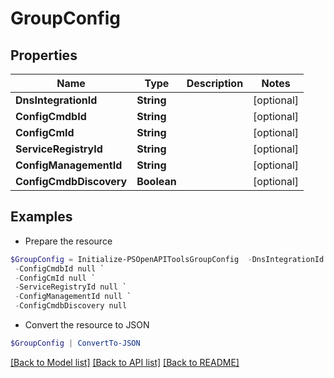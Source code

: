 # GroupConfig
## Properties

Name | Type | Description | Notes
------------ | ------------- | ------------- | -------------
**DnsIntegrationId** | **String** |  | [optional] 
**ConfigCmdbId** | **String** |  | [optional] 
**ConfigCmId** | **String** |  | [optional] 
**ServiceRegistryId** | **String** |  | [optional] 
**ConfigManagementId** | **String** |  | [optional] 
**ConfigCmdbDiscovery** | **Boolean** |  | [optional] 

## Examples

- Prepare the resource
```powershell
$GroupConfig = Initialize-PSOpenAPIToolsGroupConfig  -DnsIntegrationId null `
 -ConfigCmdbId null `
 -ConfigCmId null `
 -ServiceRegistryId null `
 -ConfigManagementId null `
 -ConfigCmdbDiscovery null
```

- Convert the resource to JSON
```powershell
$GroupConfig | ConvertTo-JSON
```

[[Back to Model list]](../README.md#documentation-for-models) [[Back to API list]](../README.md#documentation-for-api-endpoints) [[Back to README]](../README.md)

